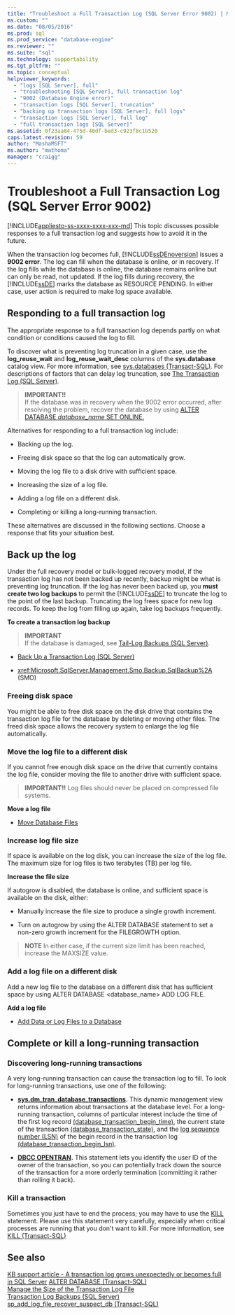 ```yaml
---
title: "Troubleshoot a Full Transaction Log (SQL Server Error 9002) | Microsoft Docs"
ms.custom: ""
ms.date: "08/05/2016"
ms.prod: sql
ms.prod_service: "database-engine"
ms.reviewer: ""
ms.suite: "sql"
ms.technology: supportability
ms.tgt_pltfrm: ""
ms.topic: conceptual
helpviewer_keywords: 
  - "logs [SQL Server], full"
  - "troubleshooting [SQL Server], full transaction log"
  - "9002 (Database Engine error)"
  - "transaction logs [SQL Server], truncation"
  - "backing up transaction logs [SQL Server], full logs"
  - "transaction logs [SQL Server], full log"
  - "full transaction logs [SQL Server]"
ms.assetid: 0f23aa84-475d-40df-bed3-c923f8c1b520
caps.latest.revision: 59
author: "MashaMSFT"
ms.author: "mathoma"
manager: "craigg"
---
```

# Troubleshoot a Full Transaction Log (SQL Server Error 9002)
[!INCLUDE[appliesto-ss-xxxx-xxxx-xxx-md](../../includes/appliesto-ss-xxxx-xxxx-xxx-md.md)]
  This topic discusses possible responses to a full transaction log and suggests how to avoid it in the future. 
  
  When the transaction log becomes full, [!INCLUDE[ssDEnoversion](../../includes/ssdenoversion-md.md)] issues a **9002 error**. The log can fill when the database is online, or in recovery. If the log fills while the database is online, the database remains online but can only be read, not updated. If the log fills during recovery, the [!INCLUDE[ssDE](../../includes/ssde-md.md)] marks the database as RESOURCE PENDING. In either case, user action is required to make log space available.  
  
## Responding to a full transaction log  
 The appropriate response to a full transaction log depends partly on what condition or conditions caused the log to fill. 
 
 To discover what is preventing log truncation in a given case, use the **log_reuse_wait** and **log_reuse_wait_desc** columns of the **sys.database** catalog view. For more information, see [sys.databases &#40;Transact-SQL&#41;](../../relational-databases/system-catalog-views/sys-databases-transact-sql.md). For descriptions of factors that can delay log truncation, see [The Transaction Log &#40;SQL Server&#41;](../../relational-databases/logs/the-transaction-log-sql-server.md).  
  
> **IMPORTANT!!**  
>  If the database was in recovery when the 9002 error occurred, after resolving the problem, recover the database by using [ALTER DATABASE *database_name* SET ONLINE.](../../t-sql/statements/alter-database-transact-sql-set-options.md)  
  
 Alternatives for responding to a full transaction log include:  
  
-   Backing up the log.  
  
-   Freeing disk space so that the log can automatically grow.  
  
-   Moving the log file to a disk drive with sufficient space.  
  
-   Increasing the size of a log file.  
  
-   Adding a log file on a different disk.  
  
-   Completing or killing a long-running transaction.  
  
 These alternatives are discussed in the following sections. Choose a response that fits your situation best.  
  
## Back up the log  
 Under the full recovery model or bulk-logged recovery model, if the transaction log has not been backed up recently, backup might be what is preventing log truncation. If the log has never been backed up, you **must create two log backups** to permit the [!INCLUDE[ssDE](../../includes/ssde-md.md)] to truncate the log to the point of the last backup. Truncating the log frees space for new log records. To keep the log from filling up again, take log backups frequently.  
  
 **To create a transaction log backup**  
  
> **IMPORTANT**  
>  If the database is damaged, see [Tail-Log Backups &#40;SQL Server&#41;](../../relational-databases/backup-restore/tail-log-backups-sql-server.md).  
  
-   [Back Up a Transaction Log &#40;SQL Server&#41;](../../relational-databases/backup-restore/back-up-a-transaction-log-sql-server.md)  
  
-   <xref:Microsoft.SqlServer.Management.Smo.Backup.SqlBackup%2A> (SMO)  
  
### Freeing disk space  
 You might be able to free disk space on the disk drive that contains the transaction log file for the database by deleting or moving other files. The freed disk space allows the recovery system to enlarge the log file automatically.  
  
### Move the log file to a different disk  
 If you cannot free enough disk space on the drive that currently contains the log file, consider moving the file to another drive with sufficient space.  
  
> **IMPORTANT!!** Log files should never be placed on compressed file systems.  
  
 **Move a log file**  
  
-   [Move Database Files](../../relational-databases/databases/move-database-files.md)  
  
### Increase log file size  
 If space is available on the log disk, you can increase the size of the log file. The maximum size for log files is two terabytes (TB) per log file.  
  
 **Increase the file size**  
  
 If autogrow is disabled, the database is online, and sufficient space is available on the disk, either:  
  
-   Manually increase the file size to produce a single growth increment.  
  
-   Turn on autogrow by using the ALTER DATABASE statement to set a non-zero growth increment for the FILEGROWTH option.  
  
> **NOTE** In either case, if the current size limit has been reached, increase the MAXSIZE value.  
  
### Add a log file on a different disk  
 Add a new log file to the database on a different disk that has sufficient space by using ALTER DATABASE <database_name> ADD LOG FILE.  
  
 **Add a log file**  
  
-   [Add Data or Log Files to a Database](../../relational-databases/databases/add-data-or-log-files-to-a-database.md)  
## Complete or kill a long-running transaction
### Discovering long-running transactions
A very long-running transaction can cause the transaction log to fill. To look for long-running transactions, use one of the following:
 - **[sys.dm_tran_database_transactions](../system-dynamic-management-views/sys-dm-tran-database-transactions-transact-sql.md).**
This dynamic management view returns information about transactions at the database level. For a long-running transaction, columns of particular interest include the time of the first log record [(database_transaction_begin_time)](../system-dynamic-management-views/sys-dm-tran-database-transactions-transact-sql.md), the current state of the transaction [(database_transaction_state)](../system-dynamic-management-views/sys-dm-tran-database-transactions-transact-sql.md), and the [log sequence number (LSN)](../backup-restore/recover-to-a-log-sequence-number-sql-server.md) of the begin record in the transaction log [(database_transaction_begin_lsn)](../system-dynamic-management-views/sys-dm-tran-database-transactions-transact-sql.md).

 - **[DBCC OPENTRAN](../../t-sql/database-console-commands/dbcc-opentran-transact-sql.md).**
This statement lets you identify the user ID of the owner of the transaction, so you can potentially track down the source of the transaction for a more orderly termination (committing it rather than rolling it back).

### Kill a transaction
Sometimes you just have to end the process; you may have to use the [KILL](../../t-sql/language-elements/kill-transact-sql.md) statement. Please use this statement very carefully,  especially when critical processes are running that you don't want to kill. For more information, see [KILL (Transact-SQL)](../../t-sql/language-elements/kill-transact-sql.md)

## See also  
[KB support article - A transaction log grows unexpectedly or becomes full in SQL Server](https://support.microsoft.com/en-us/kb/317375)
 [ALTER DATABASE &#40;Transact-SQL&#41;](../../t-sql/statements/alter-database-transact-sql.md)   
 [Manage the Size of the Transaction Log File](../../relational-databases/logs/manage-the-size-of-the-transaction-log-file.md)   
 [Transaction Log Backups &#40;SQL Server&#41;](../../relational-databases/backup-restore/transaction-log-backups-sql-server.md)   
 [sp_add_log_file_recover_suspect_db &#40;Transact-SQL&#41;](../../relational-databases/system-stored-procedures/sp-add-log-file-recover-suspect-db-transact-sql.md)  
  
  
